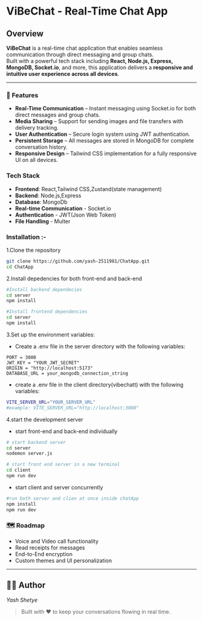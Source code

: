 # ViBeChat - Real-Time Chat App

## Overview

**ViBeChat** is a real-time chat application that enables seamless communication through direct messaging and group chats.  
Built with a powerful tech stack including **React, Node.js, Express, MongoDB, Socket.io**, and more, this application delivers a **responsive and intuitive user experience across all devices**.

---

### 🚀 Features

- **Real-Time Communication** – Instant messaging using Socket.io for both direct messages and group chats.
- **Media Sharing** – Support for sending images and file transfers with delivery tracking.
- **User Authentication** – Secure login system using JWT authentication.
- **Persistent Storage** – All messages are stored in MongoDB for complete conversation history.
- **Responsive Design** – Tailwind CSS implementation for a fully responsive UI on all devices.

### Tech Stack

- **Frontend**: React,Tailwind CSS,Zustand(state management)
- **Backend**: Node.js,Express
- **Database**: MongoDb
- **Real-time Communication** - Socket.io
- **Authentication** - JWT(Json Web Token)
- **File Handling** - Multer

### Installation :-

1.Clone the repository

```bash
git clone https://github.com/yash-2511981/ChatApp.git
cd ChatApp
```

2.Install depedencies for both front-end and back-end

```bash
#Install backend dependecies
cd server
npm install

#Install frontend dependencies
cd server
npm install
```

3.Set up the environment variables:
- Create a .env file in the server directory with the following variables:
```
PORT = 3000
JWT_KEY = "YOUR_JWT_SECRET"
ORIGIN = "http://localhost:5173"
DATABASE_URL = your_mongodb_connection_string
```
- create a .env file in the client directory(vibechatt) with the following variables:
```bash
VITE_SERVER_URL="YOUR_SERVER_URL"
#example: VITE_SERVER_URL="http://localhost:3000" 
```

4.start the development server
- start front-end and back-end individually 
```bash
# start backend server
cd server
nodemon server.js

# start front end server in a new terminal
cd client
npm run dev
```

- start client and server concurrently
```bash
#run both server and clien at once inside chatApp
npm install
npm run dev
```

### 🗺️ Roadmap

- Voice and Video call functionality  
- Read receipts for messages  
- End-to-End encryption  
- Custom themes and UI personalization  

---

## 👨‍💻 Author

_Yash Shetye_

> Built with ❤️ to keep your conversations flowing in real time.

